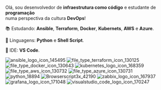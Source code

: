 Olá, sou desenvolvedor de **infraestrutura como código** e estudante de **programação**   
numa perspectiva da cultura **DevOps**!                                                      

:books: Estudando: **Ansible**, **Terraform**, **Docker**, **Kubernets**, **AWS** e **Azure**.              

:snake: Linguagens: **Python** e **Shell Script**.

:signal_strength: IDE: **VS Code**.






![ansible_logo_icon_145495](https://user-images.githubusercontent.com/31419145/163694263-271d024d-48b6-4e01-b30c-5df0630bd341.png) ![file_type_terraform_icon_130125](https://user-images.githubusercontent.com/31419145/163694269-27b065a7-7e5a-4334-9361-5a59c190c16e.png) ![file_type_docker_icon_130643](https://user-images.githubusercontent.com/31419145/163694280-2887eb3e-fe0e-4503-92e0-dfaa53eedcaf.png) ![kubernetes_logo_icon_168359](https://user-images.githubusercontent.com/31419145/163694328-bcaba4ed-5a34-4895-b473-b42135ea4b69.png) ![file_type_aws_icon_130732](https://user-images.githubusercontent.com/31419145/163694332-d88d0e03-ac5c-49e3-a249-f23c38a75405.png) ![file_type_azure_icon_130731](https://user-images.githubusercontent.com/31419145/163694336-c80d29e0-9e1a-425c-8f9b-bb9c1a6373cc.png)
![python_18894](https://user-images.githubusercontent.com/31419145/163694428-e27c89c9-1880-4a75-a77d-0ac80a2be0ea.png) ![Browserscript3x_42190](https://user-images.githubusercontent.com/31419145/163694446-e90849a2-327c-4ee2-bd17-42a66e1a2cf1.png) ![zabbix_logo_icon_167937](https://user-images.githubusercontent.com/31419145/163694450-a0595496-6d98-4c11-aab7-6edd1bd4aa64.png) ![grafana_logo_icon_171048](https://user-images.githubusercontent.com/31419145/163694452-b86e89af-e9d7-4797-afd3-61902c84cba9.png) 
![visualstudio_code_logo_icon_170247](https://user-images.githubusercontent.com/31419145/163694498-3b592539-180c-4eff-b142-c6ee531c8685.png)

